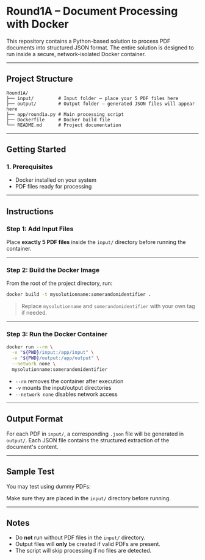 
# Round1A – Document Processing with Docker

This repository contains a Python-based solution to process PDF documents into structured JSON format. The entire solution is designed to run inside a secure, network-isolated Docker container.

---

## Project Structure

```
Round1A/
├── input/         # Input folder – place your 5 PDF files here
├── output/        # Output folder – generated JSON files will appear here
├── app/round1a.py # Main processing script
├── Dockerfile     # Docker build file
└── README.md      # Project documentation
```

---

## Getting Started

### 1. Prerequisites

- Docker installed on your system
- PDF files ready for processing

---

## Instructions

### Step 1: Add Input Files

Place **exactly 5 PDF files** inside the `input/` directory before running the container.

---

### Step 2: Build the Docker Image

From the root of the project directory, run:

```bash
docker build -t mysolutionname:somerandomidentifier .
```

> Replace `mysolutionname` and `somerandomidentifier` with your own tag if needed.

---

### Step 3: Run the Docker Container

```bash
docker run --rm \
  -v "${PWD}/input:/app/input" \
  -v "${PWD}/output:/app/output" \
  --network none \
  mysolutionname:somerandomidentifier
```

-  `--rm` removes the container after execution
-  `-v` mounts the input/output directories
-  `--network none` disables network access

---

## Output Format

For each PDF in `input/`, a corresponding `.json` file will be generated in `output/`. Each JSON file contains the structured extraction of the document's content.

---

## Sample Test

You may test using dummy PDFs:

Make sure they are placed in the `input/` directory before running.

---

## Notes

- Do **not** run without PDF files in the `input/` directory.
- Output files will **only** be created if valid PDFs are present.
- The script will skip processing if no files are detected.

```
